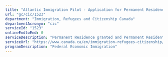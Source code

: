 ```yaml
---
title: "Atlantic Immigration Pilot - Application for Permanent Residence"
url: "gc/cic/1523"
department: "Immigration, Refugees and Citizenship Canada"
departmentAcronym: "cic"
serviceId: "1523"
onlineEndtoEnd: 0
serviceDescription: "Permanent Residence granted and Permanent Resident card issued to individuals who have met the requirements of  the Atlantic Immigration Pilot. The Atlantic Immigration Pilot is a partnership between the Government of Canada and the four Atlantic provinces to help Atlantic employers hire qualified candidates for jobs they haven’t been able to fill locally. These candidates can be overseas or living in Canada temporarily."
serviceUrl: "https://www.canada.ca/en/immigration-refugees-citizenship/services/immigrate-canada/atlantic-immigration-pilot.html"
programDescription: "Federal Economic Immigration"
---
```


